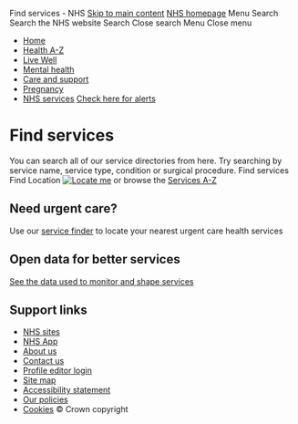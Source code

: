 
Find services - NHS
[Skip to main content](#main-content) 
[NHS homepage](/)
Menu
Search
Search the NHS website
Search
Close search
Menu
Close menu
* [Home](/)
* [Health A-Z](/conditions/)
* [Live Well](/live-well/)
* [Mental health](/mental-health/)
* [Care and support](/conditions/social-care-and-support-guide/)
* [Pregnancy](/pregnancy/)
* [NHS services](/nhs-services/)
[Check here for alerts](http://www.nhs.uk/pages/NoJsAandE.aspx)
# Find services
You can search all of our service directories from here. Try searching by service name, service type, condition or surgical procedure.
Find services
Find
Location
[![Locate me](/service-search/other-services/Content/img/geolocation.png)](#)
or browse the [Services A-Z](/service-search/other-services/Services)
## Need urgent care?
Use our [service finder](/service-search/other-services/Urgent-Care/LocationSearch/1824) to locate your nearest urgent care health services
## Open data for better services
[See the data used to monitor and shape services](/service-search/other-services/Performance/Search)
## Support links
* [NHS sites](/nhs-sites/)
* [NHS App](/nhs-app/)
* [About us](/about-us/)
* [Contact us](/contact-us/)
* [Profile editor login](/personalisation/login.aspx)
* [Site map](/about-us/site-map/)
* [Accessibility statement](/accessibility-statement/)
* [Our policies](/our-policies/)
* [Cookies](/our-policies/cookies-policy/)
© Crown copyright
